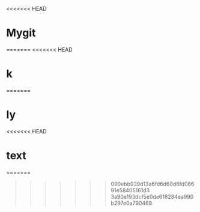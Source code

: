 <<<<<<< HEAD
# Mygit
=======
<<<<<<< HEAD
# k
=======
# ly
<<<<<<< HEAD
# text
=======
>>>>>>> 090ebb939d13a6fd6d60d6fd08691e58405161d3
>>>>>>> 3a90e193dcf5e0de618284ea990b297e0a790469
